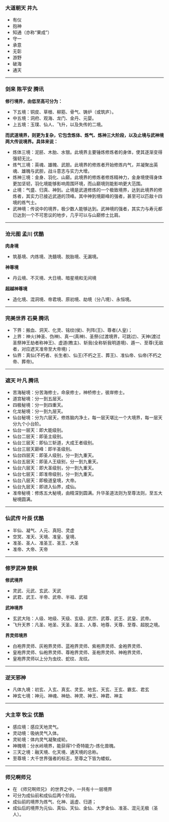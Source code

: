### 大道朝天 井九

- 有仪
- 抱神
- 知通（亦称“果成”）
- 守一
- 承意
- 无彰
- 游野
- 破海
- 通天
---
### 剑来 陈平安 腾讯
**修行境界，由低至高可分为：**

- 下五境：铜皮、草根、柳筋、骨气、铸炉（或筑庐）。
- 中五境：洞府、观海、龙门、金丹、元婴。
- 上五境：玉璞、仙人、飞升，以及失传的二境。

**而武道境界，则更为复杂，它包含炼体、炼气、炼神三大阶段，以及止境与武神境两大传说境界。具体来说：**

- 炼体三境：泥胚、木胎、水银。此境界主要锤炼修炼者的身体，使其逐渐变得强韧无比。
- 炼气三境：英魂、雄魄、武胆。此境界的修炼者开始修炼内气，并凝聚出英魂、雄魄与武胆，战斗意志与实力大增。
- 炼神三境：金身、羽化、山巅。此境界的修炼者修炼精神力，金身境使得身体更加坚韧，羽化境能够影响周围环境，而山巅境则能影响更大范围。
- 止境：气盛、归真、神到。止境是武道修炼的一个极致境界，达到此境界的修炼者，其实力已接近武道的顶峰。其中神到境巅峰的强者，甚至可以匹敌十四境的练气士。
- 武神境：传说中的境界，极少数人能够达到。武神境的强者，其实力与寿元都已达到一个不可思议的地步，几乎可以与山巅修士比肩。

---
### 沧元图 孟川 优酷

**肉身境**

- 筑基境、内炼境、洗髓境、脱胎境、无漏境。

**神尊境**

- 丹云境、不灭境、大日境、暗星境和无间境

**超越神尊境**

- 造化境、混洞境、帝君境、原初境、劫境（分八境）、永恒境。

---
### 完美世界 石昊 腾讯

- 下界：搬血、洞天、化灵、铭纹(侯)、列阵(王)、尊者(人皇)； 
- 上界：神火(神圣、伪神)、真一(真神)、圣祭(过渡境界，可跳过)、天神(渡过圣祭神王劫者称神王)、虚道(教主)、斩我(全称斩我明道境)、遁一、至尊(无敌者，对应遮天准帝至大帝境)； 
- 仙界：真仙(不朽者、长生者)、仙王(不朽之王、葬王)、准仙帝、仙帝(不朽之帝、葬帝)。

---
### 遮天 叶凡 腾讯

- 苦海秘境：分苦海修士，命泉修士，神桥修士，彼岸修士。
- 道宫秘境：分一到五层天。
- 四极秘境：分一到四重天。
- 化龙秘境：分一到九层天。
- 仙台秘境：分为六层天，修炼脑内净土，每一层天堪比一个大境界，每一层天分九个小台阶。
- 仙台一层天：即大能级别。
- 仙台二层天：即圣主级别。
- 仙台三层天：即仙三斩道，大成王者级别。
- 仙台三层天巅峰：即半圣级别。
- 仙台四层天：即圣人级别，分一到九重天。
- 仙台五层天：即圣人王级别，分一到九重天。
- 仙台六层天：即大圣级别，分一到九重天。
- 仙台七层天：即准帝级别，分一到九重天。
- 仙台八层天：即极道皇境，大帝。
- 仙台九层天：即进入仙界，成仙。
- 准帝秘境：修炼五大秘境，由精深到圆满。升华圣道法则为至尊法则，至五大秘境圆满。

---
### 仙武传  叶辰  优酷

- 半仙、凝气、人元、真阳、灵虚
- 空冥、准天、天境、准皇、皇境、
- 准圣、圣人、准圣王、圣王、大圣
- 准帝、大帝、天帝

---
### 修罗武神  楚枫

**修武境界**
 

- 灵武、元武、玄武、天武
- 武君、武王、半帝、武帝、半祖、武祖

 
**武神境界**
 

- 玄武大陆：人级、地级、天级、玄级、武宗、武尊、武王、武皇、武帝。
- 飞升天界：凡圣、地圣、天圣、圣主、人尊、地尊、天尊、至尊、超脱之境。

 
**界灵师境界**
 

- 白袍界灵师、灰袍界灵师、蓝袍界灵师、紫袍界灵师、金袍界灵师、
- 皇袍界灵师、仙袍界灵师、尊袍界灵师、圣袍界灵师、神袍界灵师，
- 皇袍界灵师以上分为虫纹、蛇纹、龙纹。

---
### 逆天邪神  

- 凡体九境：初玄、入玄、真玄、灵玄、地玄、天玄、王玄、霸玄、君玄
- 神玄七境：神元、神魂、神劫、神灵、神王、神君、神主

---
### 大主宰  牧尘  优酷

- 感应境：感应天地灵气。    
- 灵动境：吸纳灵气入体。    
- 灵轮境：体内灵气凝聚成轮。    
- 神魄境：分水岭境界，能获得1个奇特能力-炼化兽魄。    
- 三天之境：融天境、化天境、通天境的总称。    
- 至尊境：大千世界强者的标志，至尊之下皆为蝼蚁。

---
### 师兄啊师兄

- 在 《师兄啊师兄》 的世界之中，一共有十一层境界
- 可分为成仙前和成仙后两个阶段。
- 成仙前的境界为炼气、化神、返虚、归道；
- 成仙后的境界为元仙、真仙、天仙、金仙、大罗金仙、准圣、混元无极（圣人）。








